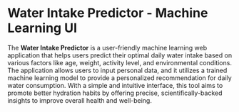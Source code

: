 # Water Intake Predictor - Machine Learning UI

The **Water Intake Predictor** is a user-friendly machine learning web application that helps users predict their optimal daily water intake based on various factors like age, weight, activity level, and environmental conditions. The application allows users to input personal data, and it utilizes a trained machine learning model to provide a personalized recommendation for daily water consumption. With a simple and intuitive interface, this tool aims to promote better hydration habits by offering precise, scientifically-backed insights to improve overall health and well-being.
